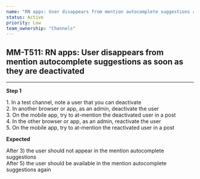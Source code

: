 ```yaml
---
name: "RN apps: User disappears from mention autocomplete suggestions as soon as they are deactivated"
status: Active
priority: Low
team_ownership: "Channels"
---
```


## MM-T511: RN apps: User disappears from mention autocomplete suggestions as soon as they are deactivated

---

**Step 1**

1\. In a test channel, note a user that you can deactivate\
2\. In another browser or app, as an admin, deactivate the user\
3\. On the mobile app, try to at-mention the deactivated user in a post\
4\. In the other browser or app, as an admin, reactivate the user\
5\. On the mobile app, try to at-mention the reactivated user in a post

**Expected**

After 3) the user should not appear in the mention autocomplete suggestions\
After 5) the user should be available in the mention autocomplete suggestions again
